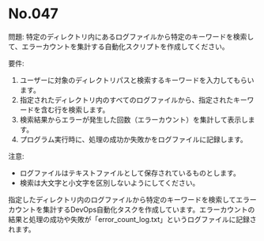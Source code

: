 # No.047

問題: 特定のディレクトリ内にあるログファイルから特定のキーワードを検索して、エラーカウントを集計する自動化スクリプトを作成してください。

要件:

1. ユーザーに対象のディレクトリパスと検索するキーワードを入力してもらいます。
1. 指定されたディレクトリ内のすべてのログファイルから、指定されたキーワードを含む行を検索します。
1. 検索結果からエラーが発生した回数（エラーカウント）を集計して表示します。
1. プログラム実行時に、処理の成功か失敗かをログファイルに記録します。

注意:

- ログファイルはテキストファイルとして保存されているものとします。
- 検索は大文字と小文字を区別しないようにしてください。

指定したディレクトリ内のログファイルから特定のキーワードを検索してエラーカウントを集計するDevOps自動化タスクを作成しています。エラーカウントの結果と処理の成功や失敗が「error_count_log.txt」というログファイルに記録されます。

